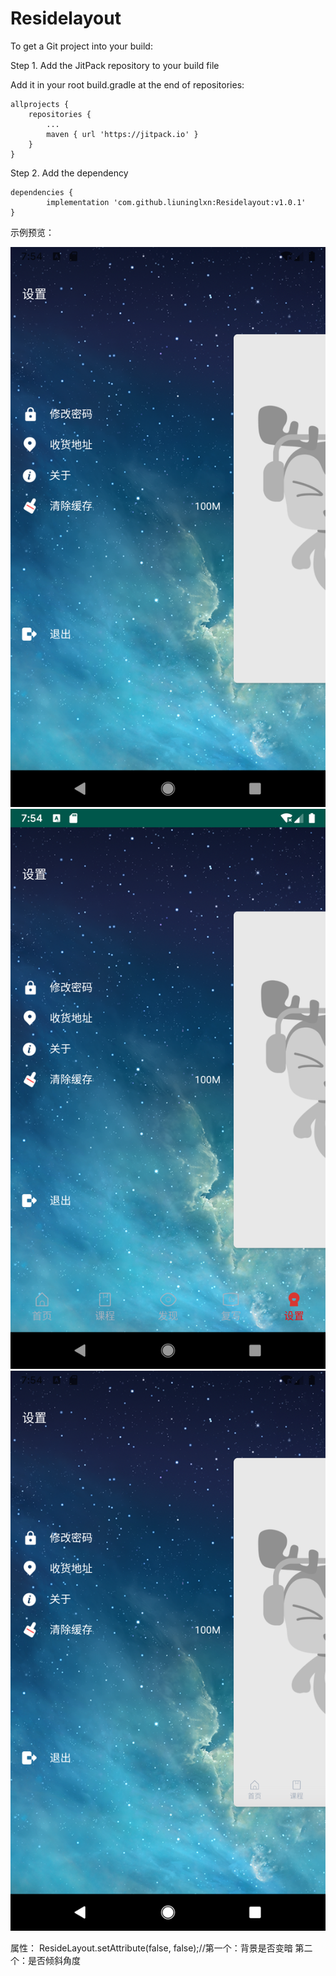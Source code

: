 # Residelayout
To get a Git project into your build:

Step 1. Add the JitPack repository to your build file

Add it in your root build.gradle at the end of repositories:

	allprojects {
		repositories {
			...
			maven { url 'https://jitpack.io' }
		}
	}

Step 2. Add the dependency

	dependencies {
	        implementation 'com.github.liuninglxn:Residelayout:v1.0.1'
	}

示例预览：

![Image text](https://raw.githubusercontent.com/liuninglxn/Residelayout/master/image/Screenshot_1557906858.png)
![Image text](https://raw.githubusercontent.com/liuninglxn/Residelayout/master/image/Screenshot_1557906868.png)
![Image text](https://raw.githubusercontent.com/liuninglxn/Residelayout/master/image/Screenshot_1557906875.png)

属性：
 ResideLayout.setAttribute(false, false);//第一个：背景是否变暗 第二个：是否倾斜角度
